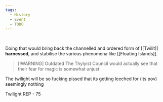 ```yaml
---
tags:
  - History
  - Event
  - TODO
---
```

 

Doing that would bring back the channelled and ordered form of [[Twilit]] **harnessed**, and stabilise the various phenomena like [[Floating Islands]]. 

> [!WARNING] Outdated
> The Thylyist Council would actually see that their fear for magic is somewhat unjust
> 

The twilight will be so fucking pissed that its getting leeched for (its pov) seemingly nothing

Twilight REP - 75
